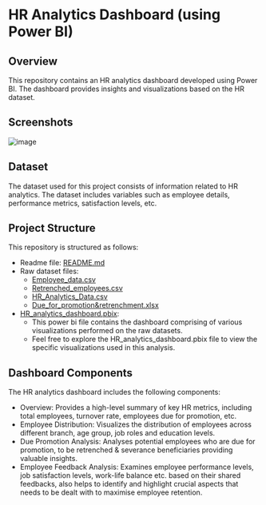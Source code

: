 # HR Analytics Dashboard (using Power BI)
## Overview
This repository contains an HR analytics dashboard developed using Power BI. The dashboard provides insights and visualizations based on the HR dataset.
## Screenshots
![image](https://github.com/chinmoy2306/HR_analytics/blob/f28ec4cd835bd1ae58582bb1c517f480ee0b4b59/Screenshot.jpg)
## Dataset
The dataset used for this project consists of information related to HR analytics. The dataset includes variables such as employee details, performance metrics, satisfaction levels, etc.
## Project Structure
This repository is structured as follows:
-	Readme file: [README.md](https://github.com/chinmoy2306/HR_dashboard_analytics/blob/0b3f8388fac332af6fc348db31d1d4fde096f141/README.md)
-	Raw dataset files:
	- [Employee_data.csv](https://github.com/chinmoy2306/HR_dashboard_analytics/blob/0b3f8388fac332af6fc348db31d1d4fde096f141/Employee_data.csv)
	- [Retrenched_employees.csv](https://github.com/chinmoy2306/HR_dashboard_analytics/blob/0b3f8388fac332af6fc348db31d1d4fde096f141/Retrenched_employees.csv)
	- [HR_Analytics_Data.csv](https://github.com/chinmoy2306/HR_dashboard_analytics/blob/0b3f8388fac332af6fc348db31d1d4fde096f141/HR_Analytics_Data.csv)
	- [Due_for_promotion&retrenchment.xlsx](https://github.com/chinmoy2306/HR_dashboard_analytics/blob/0b3f8388fac332af6fc348db31d1d4fde096f141/Due_for_promotion%26retrenchment.xlsx.xlsx)
-	[HR_analytics_dashboard.pbix](https://github.com/chinmoy2306/HR_dashboard_analytics/blob/0b3f8388fac332af6fc348db31d1d4fde096f141/HR_analytics_dashboard.pbix):
	- This power bi file contains the dashboard comprising of various visualizations performed on the raw datasets.
	- Feel free to explore the HR_analytics_dashboard.pbix file to view the specific visualizations used in this analysis.
## Dashboard Components
The HR analytics dashboard includes the following components:
-	Overview: Provides a high-level summary of key HR metrics, including total employees, turnover rate, employees due for promotion, etc.
-	Employee Distribution: Visualizes the distribution of employees across different branch, age group, job roles and education levels.
-	Due Promotion Analysis: Analyses potential employees who are due for promotion, to be retrenched & severance beneficiaries providing valuable insights.
-	Employee Feedback Analysis: Examines employee performance levels, job satisfaction levels, work-life balance etc. based on their shared feedbacks, also helps to identify and highlight crucial aspects that needs to be dealt with to maximise employee retention.
